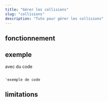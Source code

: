 ```yaml
---
title: "Gérer les collisions"
slug: "collisions"
description: "Tuto pour gérer les collisions"
---
```


## fonctionnement

## exemple

avec du code

```BASIC

'exemple de code
```

## limitations